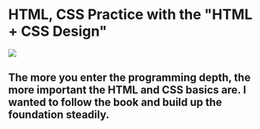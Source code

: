 # HTML, CSS Practice with the "HTML + CSS Design"
![](../img/book.JPG)
## The more you enter the programming depth, the more important the HTML and CSS basics are. I wanted to follow the book and build up the foundation steadily.